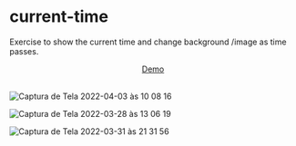 
# current-time
 Exercise to show the current time and change background /image as time passes.
 
 <div align="center">
 <a href="https://currenttimeadrianalatorre.netlify.app/" target="_blank">Demo</a>
 </div>
 <br/>
 
 ![Captura de Tela 2022-04-03 às 10 08 16](https://user-images.githubusercontent.com/101880897/161429716-7c94cb08-50c8-494c-9452-cbb7371c58ff.png)


![Captura de Tela 2022-03-28 às 13 06 19](https://user-images.githubusercontent.com/101880897/160440511-3b6ecc4b-6f01-4423-a780-70fefe38e40b.png)

![Captura de Tela 2022-03-31 às 21 31 56](https://user-images.githubusercontent.com/101880897/161171908-335b94cb-c0a8-400e-b1aa-c32342e4d026.png)


